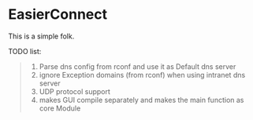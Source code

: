 # EasierConnect
This is a simple folk.

TODO list:
> 1. Parse dns config from rconf and use it as Default dns server
> 2. ignore Exception domains (from rconf) when using intranet dns server
> 3. UDP protocol support
> 4. makes GUI compile separately and makes the main function as core Module
